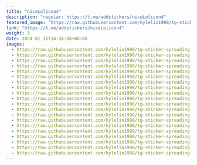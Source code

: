```yaml
---
title: "niceLolicon4"
description: "regular: https://t.me/addstickers/niceLolicon4"
featured_image: "https://raw.githubusercontent.com/kylelin1998/tg-sticker-spreading-worldwide-images/main/img/c5f4a471-0a8a-43bc-b960-61626473d8cd.jpg"
link: "https://t.me/addstickers/niceLolicon4"
weight: 3
date: 2024-01-12T16:36:56+08:00
images:
  - https://raw.githubusercontent.com/kylelin1998/tg-sticker-spreading-worldwide-images/main/img/c5f4a471-0a8a-43bc-b960-61626473d8cd.jpg
  - https://raw.githubusercontent.com/kylelin1998/tg-sticker-spreading-worldwide-images/main/img/b835757b-35fd-44ee-ba8c-3a1c20e86e19.jpg
  - https://raw.githubusercontent.com/kylelin1998/tg-sticker-spreading-worldwide-images/main/img/c5789e45-d806-4d40-a9d0-2f1ce3aeea23.jpg
  - https://raw.githubusercontent.com/kylelin1998/tg-sticker-spreading-worldwide-images/main/img/2f4cf4ad-d8ee-471c-93ce-ccd74e689afa.jpg
  - https://raw.githubusercontent.com/kylelin1998/tg-sticker-spreading-worldwide-images/main/img/0127ae8d-e0de-4c04-bb78-4f5739c6857f.jpg
  - https://raw.githubusercontent.com/kylelin1998/tg-sticker-spreading-worldwide-images/main/img/55741ba6-9c6f-4d01-8ef9-6a707356aba4.jpg
  - https://raw.githubusercontent.com/kylelin1998/tg-sticker-spreading-worldwide-images/main/img/56b72bb9-0c9c-488e-8584-c2efe2888b10.jpg
  - https://raw.githubusercontent.com/kylelin1998/tg-sticker-spreading-worldwide-images/main/img/8e211d77-61cd-4837-a210-039bdb092c65.jpg
  - https://raw.githubusercontent.com/kylelin1998/tg-sticker-spreading-worldwide-images/main/img/a218e364-c55e-4811-b74f-e032daf02a74.jpg
  - https://raw.githubusercontent.com/kylelin1998/tg-sticker-spreading-worldwide-images/main/img/adf20744-4f3c-4ca4-b3a7-0ee4224b257d.jpg
  - https://raw.githubusercontent.com/kylelin1998/tg-sticker-spreading-worldwide-images/main/img/53edbcf0-f762-4bcb-a43b-3602830434e4.jpg
  - https://raw.githubusercontent.com/kylelin1998/tg-sticker-spreading-worldwide-images/main/img/65d18a22-1017-4e1e-9590-5b735ac7eba0.jpg
  - https://raw.githubusercontent.com/kylelin1998/tg-sticker-spreading-worldwide-images/main/img/a28932d4-f7ee-4178-b5f6-11aec9fb5771.jpg
  - https://raw.githubusercontent.com/kylelin1998/tg-sticker-spreading-worldwide-images/main/img/d4204ec8-e254-4240-9d34-ff2cb3cd79dd.jpg
  - https://raw.githubusercontent.com/kylelin1998/tg-sticker-spreading-worldwide-images/main/img/4a73e21e-c28f-417b-a0c7-7aafeaa7b922.jpg
  - https://raw.githubusercontent.com/kylelin1998/tg-sticker-spreading-worldwide-images/main/img/8a22704e-2e0a-4daa-8b52-8249e9087d12.jpg
  - https://raw.githubusercontent.com/kylelin1998/tg-sticker-spreading-worldwide-images/main/img/6d254a5b-6b0c-45c9-9811-39c7dd795ea4.jpg
  - https://raw.githubusercontent.com/kylelin1998/tg-sticker-spreading-worldwide-images/main/img/f6f5114a-1e7a-43e9-8829-9f62712a5884.jpg
  - https://raw.githubusercontent.com/kylelin1998/tg-sticker-spreading-worldwide-images/main/img/1d40e413-29c9-43fc-afc4-83111c32c4a3.jpg
  - https://raw.githubusercontent.com/kylelin1998/tg-sticker-spreading-worldwide-images/main/img/a8bcb54f-0434-49f2-bfa0-3666bdb8a10f.jpg
---
```

